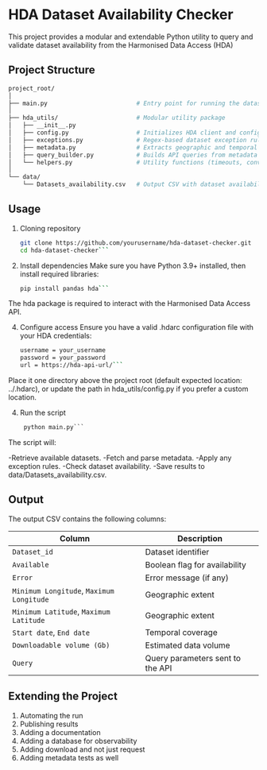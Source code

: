 # HDA Dataset Availability Checker

This project provides a modular and extendable Python utility to query and validate dataset availability from the Harmonised Data Access (HDA)

## Project Structure

```bash
project_root/
│
├── main.py                         # Entry point for running the dataset check
│
├── hda_utils/                      # Modular utility package
│   ├── __init__.py
│   ├── config.py                   # Initializes HDA client and configuration
│   ├── exceptions.py               # Regex-based dataset exception rules
│   ├── metadata.py                 # Extracts geographic and temporal info
│   ├── query_builder.py            # Builds API queries from metadata
│   └── helpers.py                  # Utility functions (timeouts, conversions)
│
└── data/
    └── Datasets_availability.csv   # Output CSV with dataset availability info
```

## Usage

1. Cloning repository
   ```bash
   git clone https://github.com/yourusername/hda-dataset-checker.git
   cd hda-dataset-checker```

3. Install dependencies
Make sure you have Python 3.9+ installed, then install required libraries:
   ```bash
   pip install pandas hda```
The hda package is required to interact with the Harmonised Data Access API.

4. Configure access
Ensure you have a valid .hdarc configuration file with your HDA credentials:
   ```bash
   username = your_username
   password = your_password
   url = https://hda-api-url/```

Place it one directory above the project root (default expected location: ../.hdarc),
or update the path in hda_utils/config.py if you prefer a custom location.

4. Run the script
   ```python
    python main.py```

The script will:

-Retrieve available datasets.
-Fetch and parse metadata.
-Apply any exception rules.
-Check dataset availability.
-Save results to data/Datasets_availability.csv.

## Output
The output CSV contains the following columns:

| Column                                   | Description                      |
| ---------------------------------------- | -------------------------------- |
| `Dataset_id`                             | Dataset identifier               |
| `Available`                              | Boolean flag for availability    |
| `Error`                                  | Error message (if any)           |
| `Minimum Longitude`, `Maximum Longitude` | Geographic extent                |
| `Minimum Latitude`, `Maximum Latitude`   | Geographic extent                |
| `Start date`, `End date`                 | Temporal coverage                |
| `Downloadable volume (Gb)`               | Estimated data volume            |
| `Query`                                  | Query parameters sent to the API |

## Extending the Project

1. Automating the run
2. Publishing results
3. Adding a documentation
4. Adding a database for observability
5. Adding download and not just request
6. Adding metadata tests as well


